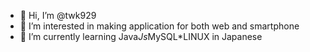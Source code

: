 - 👋 Hi, I’m @twk929
- 👀 I’m interested in making application for both web and smartphone
- 🌱 I’m currently learning Java*Js*MySQL*LINUX in Japanese

<!---
twk929/twk929 is a ✨ special ✨ repository because its `README.md` (this file) appears on your GitHub profile.
You can click the Preview link to take a look at your changes.
--->
